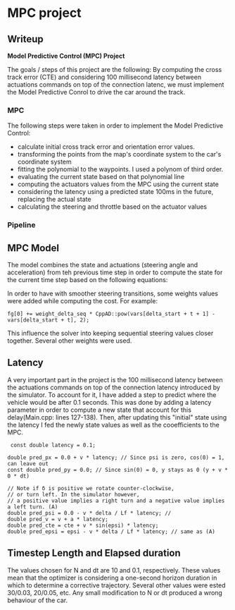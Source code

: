 # **MPC project** 

## Writeup


**Model Predictive Control (MPC) Project**

The goals / steps of this project are the following:
By computing the cross track error (CTE) and considering 100 millisecond latency between actuations commands on top of the connection latenc, we
must implement the Model Predictive Conrol to drive the car around the track.


[//]: # (Image References)

[image1]: ./output/Artboard.png "Callbacks to simulator"
[image2]: ./output/bit_mask.png "Callbacks to simulator"
[image3]: ./output/twiddle_mask.png "Twiddle - mask"


### MPC

The following steps were taken in order to implement the Model Predictive Control:
- calculate initial cross track error and orientation error values.
- transforming the points from the map's coordinate system to the car's coordinate system
- fitting the polynomial to the waypoints. I used a polynom of third order.
- evaluating the current state based on that polynomial line
- computing the actuators values from the MPC using the current state
- considering the latency using a predicted state 100ms in the future, replacing the actual state
- calculating the steering and throttle based on the actuator values

### Pipeline
## MPC Model
The model combines the state and actuations (steering angle and acceleration) from teh previous time step in order to compute the state for the current time step based on the following equations:


 In order to have with smoother steering transitions, some weights values were added while computing the cost. For example:

 ```
fg[0] += weight_delta_seq * CppAD::pow(vars[delta_start + t + 1] - vars[delta_start + t], 2);
 ```

 This influence the solver into keeping sequential steering values closer together. Several other weights were used.

## Latency
A very important part in the project is the 100 millisecond latency between the actuations commands on top of the connection latency introduced by the simulator.
To account for it, I have added a step to predict where the vehicle would be after 0.1 seconds. This was done by adding a latency parameter in order to compute a new state that account for this delay(Main.cpp: lines 127-138). Then, after updating this "initial" state using the latency I fed the newly state values as well as the cooefficients to the MPC.

```
 const double latency = 0.1;
                    
double pred_px = 0.0 + v * latency; // Since psi is zero, cos(0) = 1, can leave out
const double pred_py = 0.0; // Since sin(0) = 0, y stays as 0 (y + v * 0 * dt)

// Note if δ is positive we rotate counter-clockwise,
// or turn left. In the simulator however,
// a positive value implies a right turn and a negative value implies a left turn. (A)
double pred_psi = 0.0 - v * delta / Lf * latency; //
double pred_v = v + a * latency;
double pred_cte = cte + v * sin(epsi) * latency;
double pred_epsi = epsi - v * delta / Lf * latency; // same as (A)
```

## Timestep Length and Elapsed duration 
The values chosen for N and dt are 10 and 0.1, respectively. These values mean that the optimizer is considering a one-second horizon duration in which to determine a corrective trajectory. Several other values were ested 30/0.03, 20/0.05, etc. Any small modification to N or dt produced a wrong behaviour of the car.


